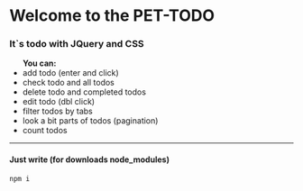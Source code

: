 # Welcome to the PET-TODO
### It`s todo with JQuery and CSS


<ul>
<b>You can:</b>
    <li> add todo (enter and click) </li>
    <li> check todo and all todos </li>
    <li> delete todo and completed todos </li>
    <li> edit todo (dbl click) </li>
    <li> filter todos by tabs </li>
    <li> look a bit parts of todos (pagination) </li>
    <li> count todos </li>
</ul>

---

#### Just write (for downloads node_modules)
```
npm i
```


